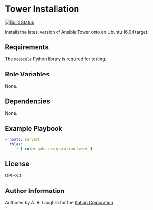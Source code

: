 Tower Installation
==================
[![Build Status](https://travis-ci.org/gahan-corporation/tower.svg?branch=master)](https://travis-ci.org/gahan-corporation/tower)

Installs the latest version of Ansible Tower onto an Ubuntu 16.04 target.

Requirements
------------

The `molecule` Python library is required for testing.

Role Variables
--------------

None.

Dependencies
------------

None.

Example Playbook
----------------

```yaml
- hosts: servers
  roles:
     - { role: gahan-corporation.tower }
```

License
-------

GPL-3.0

Author Information
------------------

Authored by A. H. Laughlin for the [Gahan Corporation](https://gahan-corporation.com)
